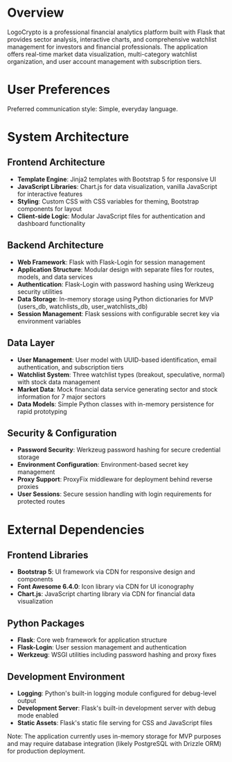 # Overview

LogoCrypto is a professional financial analytics platform built with Flask that provides sector analysis, interactive charts, and comprehensive watchlist management for investors and financial professionals. The application offers real-time market data visualization, multi-category watchlist organization, and user account management with subscription tiers.

# User Preferences

Preferred communication style: Simple, everyday language.

# System Architecture

## Frontend Architecture
- **Template Engine**: Jinja2 templates with Bootstrap 5 for responsive UI
- **JavaScript Libraries**: Chart.js for data visualization, vanilla JavaScript for interactive features
- **Styling**: Custom CSS with CSS variables for theming, Bootstrap components for layout
- **Client-side Logic**: Modular JavaScript files for authentication and dashboard functionality

## Backend Architecture
- **Web Framework**: Flask with Flask-Login for session management
- **Application Structure**: Modular design with separate files for routes, models, and data services
- **Authentication**: Flask-Login with password hashing using Werkzeug security utilities
- **Data Storage**: In-memory storage using Python dictionaries for MVP (users_db, watchlists_db, user_watchlists_db)
- **Session Management**: Flask sessions with configurable secret key via environment variables

## Data Layer
- **User Management**: User model with UUID-based identification, email authentication, and subscription tiers
- **Watchlist System**: Three watchlist types (breakout, speculative, normal) with stock data management
- **Market Data**: Mock financial data service generating sector and stock information for 7 major sectors
- **Data Models**: Simple Python classes with in-memory persistence for rapid prototyping

## Security & Configuration
- **Password Security**: Werkzeug password hashing for secure credential storage
- **Environment Configuration**: Environment-based secret key management
- **Proxy Support**: ProxyFix middleware for deployment behind reverse proxies
- **User Sessions**: Secure session handling with login requirements for protected routes

# External Dependencies

## Frontend Libraries
- **Bootstrap 5**: UI framework via CDN for responsive design and components
- **Font Awesome 6.4.0**: Icon library via CDN for UI iconography
- **Chart.js**: JavaScript charting library via CDN for financial data visualization

## Python Packages
- **Flask**: Core web framework for application structure
- **Flask-Login**: User session management and authentication
- **Werkzeug**: WSGI utilities including password hashing and proxy fixes

## Development Environment
- **Logging**: Python's built-in logging module configured for debug-level output
- **Development Server**: Flask's built-in development server with debug mode enabled
- **Static Assets**: Flask's static file serving for CSS and JavaScript files

Note: The application currently uses in-memory storage for MVP purposes and may require database integration (likely PostgreSQL with Drizzle ORM) for production deployment.